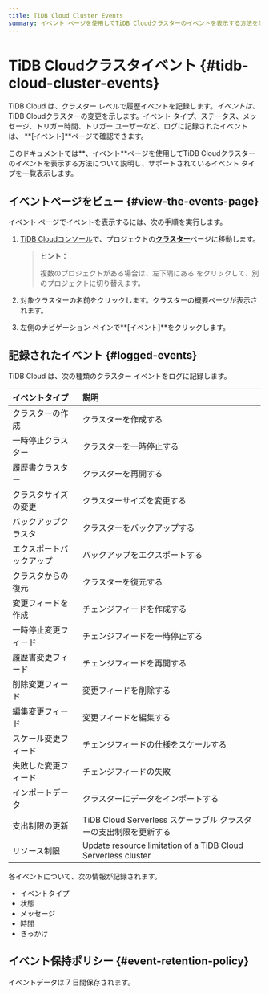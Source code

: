 ```yaml
---
title: TiDB Cloud Cluster Events
summary: イベント ページを使用してTiDB Cloudクラスターのイベントを表示する方法を学習します。
---
```


# TiDB Cloudクラスタイベント {#tidb-cloud-cluster-events}

TiDB Cloud は、クラスター レベルで履歴イベントを記録します。*イベントは、* TiDB Cloudクラスターの変更を示します。イベント タイプ、ステータス、メッセージ、トリガー時間、トリガー ユーザーなど、ログに記録されたイベントは、 **[イベント]**ページで確認できます。

このドキュメントでは**、イベント**ページを使用してTiDB Cloudクラスターのイベントを表示する方法について説明し、サポートされているイベント タイプを一覧表示します。

## イベントページをビュー {#view-the-events-page}

イベント ページでイベントを表示するには、次の手順を実行します。

1.  [TiDB Cloudコンソール](https://tidbcloud.com/)で、プロジェクトの[**クラスター**](https://tidbcloud.com/console/clusters)ページに移動します。

    > **ヒント：**
    >
    > 複数のプロジェクトがある場合は、<mdsvgicon name="icon-left-projects">左下隅にある をクリックして、別のプロジェクトに切り替えます。</mdsvgicon>

2.  対象クラスターの名前をクリックします。クラスターの概要ページが表示されます。

3.  左側のナビゲーション ペインで**[イベント]**をクリックします。

## 記録されたイベント {#logged-events}

TiDB Cloud は、次の種類のクラスター イベントをログに記録します。

| イベントタイプ      | 説明                                                            |
| :----------- | :------------------------------------------------------------ |
| クラスターの作成     | クラスターを作成する                                                    |
| 一時停止クラスター    | クラスターを一時停止する                                                  |
| 履歴書クラスター     | クラスターを再開する                                                    |
| クラスタサイズの変更   | クラスターサイズを変更する                                                 |
| バックアップクラスタ   | クラスターをバックアップする                                                |
| エクスポートバックアップ | バックアップをエクスポートする                                               |
| クラスタからの復元    | クラスターを復元する                                                    |
| 変更フィードを作成    | チェンジフィードを作成する                                                 |
| 一時停止変更フィード   | チェンジフィードを一時停止する                                               |
| 履歴書変更フィード    | チェンジフィードを再開する                                                 |
| 削除変更フィード     | 変更フィードを削除する                                                   |
| 編集変更フィード     | 変更フィードを編集する                                                   |
| スケール変更フィード   | チェンジフィードの仕様をスケールする                                            |
| 失敗した変更フィード   | チェンジフィードの失敗                                                   |
| インポートデータ     | クラスターにデータをインポートする                                             |
| 支出制限の更新      | TiDB Cloud Serverless スケーラブル クラスターの支出制限を更新する                  |
| リソース制限       | Update resource limitation of a TiDB Cloud Serverless cluster |

各イベントについて、次の情報が記録されます。

-   イベントタイプ
-   状態
-   メッセージ
-   時間
-   きっかけ

## イベント保持ポリシー {#event-retention-policy}

イベントデータは 7 日間保存されます。

